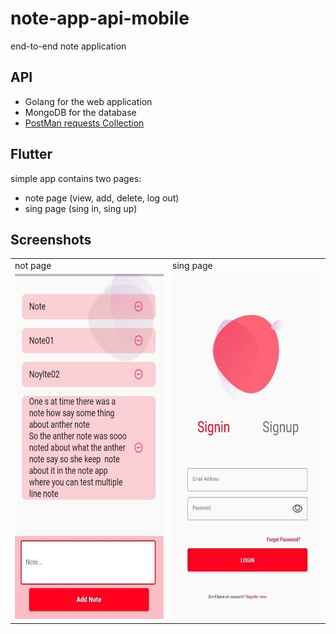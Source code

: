# note-app-api-mobile
end-to-end note application
## API
- Golang for the web application 
- MongoDB for the database
- [PostMan requests Collection](https://github.com/Kareem21227gg/note-app-api-mobile/blob/master/go-note-app.postman_collection.json)
## Flutter
simple app contains two pages:
- note page (view, add, delete, log out)
- sing page (sing in, sing up)

## Screenshots 
<table>
  <tr>
     <td>not page</td>
     <td>sing page </td>
    
  </tr>
  <tr>
    <td><img src="screenshots/note.jpg" width=318  height=552></td>
    <td><img src="screenshots/sing.jpg" width=318  height=552></td>
     </tr>
 </table>



